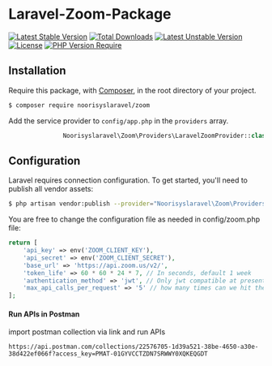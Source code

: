 # Laravel-Zoom-Package

[![Latest Stable Version](http://poser.pugx.org/phpunit/phpunit/v)](https://packagist.org/packages/phpunit/phpunit) [![Total Downloads](http://poser.pugx.org/phpunit/phpunit/downloads)](https://packagist.org/packages/phpunit/phpunit) [![Latest Unstable Version](http://poser.pugx.org/phpunit/phpunit/v/unstable)](https://packagist.org/packages/phpunit/phpunit) [![License](http://poser.pugx.org/phpunit/phpunit/license)](https://packagist.org/packages/phpunit/phpunit) [![PHP Version Require](http://poser.pugx.org/phpunit/phpunit/require/php)](https://packagist.org/packages/phpunit/phpunit)

## Installation
Require this package, with [Composer](https://packagist.org/), in the root directory of your project.

```bash
$ composer require noorisyslaravel/zoom
```

Add the service provider to `config/app.php` in the `providers` array.

```php
               Noorisyslaravel\Zoom\Providers\LaravelZoomProvider::class,
```

## Configuration

Laravel requires connection configuration. To get started, you'll need to publish all vendor assets:

```bash
$ php artisan vendor:publish --provider="Noorisyslaravel\Zoom\Providers\LaravelZoomProvider"
```

You are free to change the configuration file as needed in config/zoom.php file:

```php
return [
    'api_key' => env('ZOOM_CLIENT_KEY'),
    'api_secret' => env('ZOOM_CLIENT_SECRET'),
    'base_url' => 'https://api.zoom.us/v2/',
    'token_life' => 60 * 60 * 24 * 7, // In seconds, default 1 week
    'authentication_method' => 'jwt', // Only jwt compatible at present but will add OAuth2
    'max_api_calls_per_request' => '5' // how many times can we hit the api to return results for an all() request
];

```

#### Run APIs in Postman

import postman collection via link and run APIs

```
https://api.postman.com/collections/22576705-1d39a521-38be-4650-a30e-38d422ef066f?access_key=PMAT-01GYVCCTZDN7SRWWY0XQKEQGDT
```
